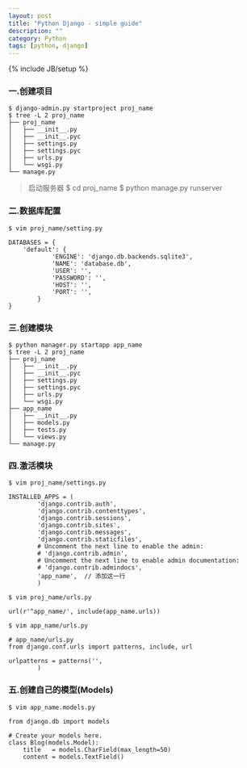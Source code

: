 ```yaml
---
layout: post
title: "Python Django - simple guide"
description: ""
category: Python
tags: [python, django]
---
```

{% include JB/setup %}

### 一.创建项目

    $ django-admin.py startproject proj_name
    $ tree -L 2 proj_name
    ├── proj_name
    │   ├── __init__.py
    │   ├── __init__.pyc
    │   ├── settings.py
    │   ├── settings.pyc
    │   ├── urls.py
    │   └── wsgi.py
    └── manage.py

> 启动服务器
>       $ cd proj_name
>       $ python manage.py runserver

### 二.数据库配置

    $ vim proj_name/setting.py

    DATABASES = {
        'default': {
                'ENGINE': 'django.db.backends.sqlite3',
                'NAME': 'database.db',
                'USER': '',
                'PASSWORD': '',
                'HOST': '',
                'PORT': '',
            }
    }

### 三.创建模块

    $ python manager.py startapp app_name
    $ tree -L 2 proj_name
    ├── proj_name
    │   ├── __init__.py
    │   ├── __init__.pyc
    │   ├── settings.py
    │   ├── settings.pyc
    │   ├── urls.py
    │   └── wsgi.py
    ├── app_name
    │   ├── __init__.py
    │   ├── models.py
    │   ├── tests.py
    │   └── views.py
    └── manage.py

### 四.激活模块

    $ vim proj_name/settings.py

    INSTALLED_APPS = (
            'django.contrib.auth',
            'django.contrib.contenttypes',
            'django.contrib.sessions',
            'django.contrib.sites',
            'django.contrib.messages',
            'django.contrib.staticfiles',
            # Uncomment the next line to enable the admin:
            # 'django.contrib.admin',
            # Uncomment the next line to enable admin documentation:
            # 'django.contrib.admindocs',
            'app_name',  // 添加这一行
            )

    $ vim proj_name/urls.py

    url(r'^app_name/', include(app_name.urls))

    $ vim app_name/urls.py

    # app_name/urls.py
    from django.conf.urls import patterns, include, url

    urlpatterns = patterns('',
            )

### 五.创建自己的模型(Models)

    $ vim app_name.models.py

    from django.db import models
    
    # Create your models here.
    class Blog(models.Model):
        title   = models.CharField(max_length=50)
        content = models.TextField()


